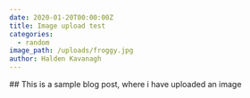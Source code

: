 ```yaml
---
date: 2020-01-20T00:00:00Z
title: Image upload test
categories:
  - random
image_path: /uploads/froggy.jpg
author: Halden Kavanagh
---
```

\## This is a sample blog post, where i have uploaded an image

&nbsp;